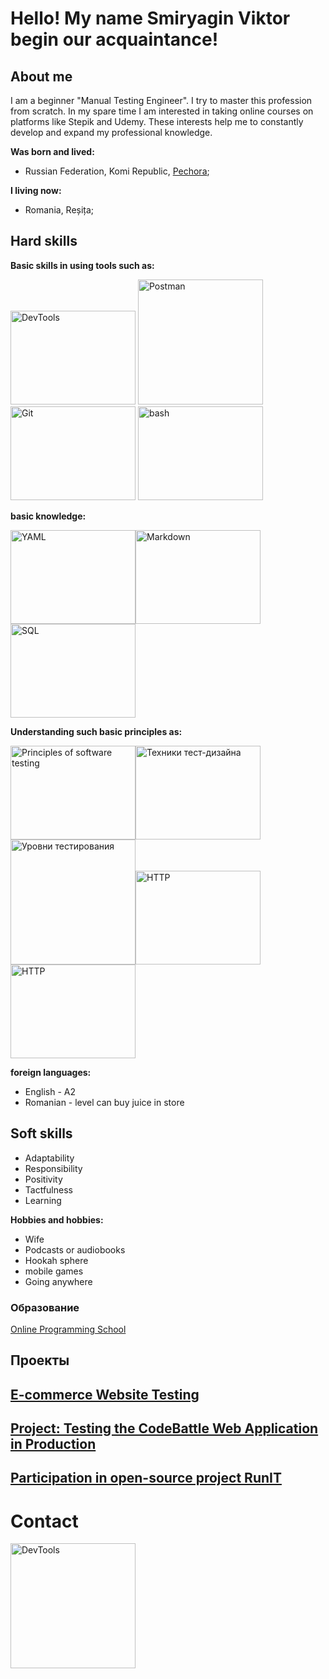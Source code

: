 # Hello! My name Smiryagin Viktor begin our acquaintance!

## About me

I am a beginner "Manual Testing Engineer". I try to master this profession from scratch. In my spare time I am interested in taking online courses on platforms like Stepik and Udemy. These interests help me to constantly develop and expand my professional knowledge.

**Was born and lived:** 
- Russian Federation, Komi Republic, [Pechora](https://eho.tb.ru/pechora-komi-republic);

**I living now:**
- Romania, Reșița;

## Hard skills

**Basic skills in using tools such as:**
 
 <img src="https://media.giphy.com/media/v1.Y2lkPTc5MGI3NjExNGJxNG93c2g0ZXdmbWxhd3lnOWN5M2hyN3Y5Zjgza2F4MWFxMm1qaCZlcD12MV9pbnRlcm5hbF9naWZfYnlfaWQmY3Q9Zw/pYm7AoJQAU2WEaYbGm/giphy.gif" width="200" height="150" alt="DevTools"></a> [](https://developer.chrome.com/docs/devtools/) <img src="https://media4.giphy.com/media/v1.Y2lkPTc5MGI3NjExMGUzNGt0dW81Y256a25taXdlZGh2NnBzeDgzeWV3YnZsZW9qbnlvaCZlcD12MV9pbnRlcm5hbF9naWZfYnlfaWQmY3Q9Zw/SDVYTimxoFjb3jNrCa/giphy.gif" width="200" height="200" alt="Postman"></a> [](https://www.postman.com/)  <img src="https://media.giphy.com/media/kH6CqYiquZawmU1HI6/giphy.gif" width="200" height="150" alt="Git"></a> [](https://git-scm.com/)<img src="https://media.giphy.com/media/v1.Y2lkPTc5MGI3NjExaXVsN2Rmazh1c3k2ZjFoMml6aTBldmtweWZmbGgyN2NieDZyOHptbiZlcD12MV9pbnRlcm5hbF9naWZfYnlfaWQmY3Q9Zw/jzfrXN8CKlFFc8ZqMl/giphy.gif" width="200" height="150" alt="bash"></a> [](https://www.gnu.org/software/bash/)

**basic knowledge:**

<img src="https://media.giphy.com/media/v1.Y2lkPTc5MGI3NjExYWM2eGFmYWpwejZlaW1lcTF4djh2Nmh4YWVwd3l4MWIzeTJiOHZ0aiZlcD12MV9pbnRlcm5hbF9naWZfYnlfaWQmY3Q9Zw/1mojRBWmxP3NFSpqD3/giphy.gif" width="200" height="150" alt="YAML"></a><img src="https://media4.giphy.com/media/v1.Y2lkPTc5MGI3NjExN3RqcHMxZ2FsdXhicTR6a3p0dGlvMmtvdzd1YTBqdzQwcjR4ZjcxNSZlcD12MV9pbnRlcm5hbF9naWZfYnlfaWQmY3Q9Zw/jgyZKMOe3Eg3UcSr7T/giphy.gif" width="200" height="150" alt="Markdown"></a><img src="https://media.giphy.com/media/v1.Y2lkPTc5MGI3NjExMm5saGduODN2djVkc3FoNWswdGw1MXU2bHBsaTI2cmJ2cm5zdXN0bSZlcD12MV9pbnRlcm5hbF9naWZfYnlfaWQmY3Q9Zw/C3Owc2NuVw7qCK4YWo/giphy.gif" width="200" height="150" alt="SQL">

**Understanding such basic principles as:**

 <img src="https://media.giphy.com/media/v1.Y2lkPTc5MGI3NjExbGwwbDZyeHM5aXJwNDV2YnRrNGhsNDFkd2J2ZmwxYm53bHh3Yzl0dSZlcD12MV9pbnRlcm5hbF9naWZfYnlfaWQmY3Q9Zw/WTL1cKpsqV7r1jXJGg/giphy.gif" width="200" height="150" alt="Principles of software testing"><img src="https://media.giphy.com/media/v1.Y2lkPTc5MGI3NjExeHZid2RsbWhyMDkyZm9lZXptYWRwbTVjcnpmcnJubGxkamZ4bHBhZCZlcD12MV9pbnRlcm5hbF9naWZfYnlfaWQmY3Q9Zw/s8xihxy3xryJFVNN8h/giphy.gif" width="200" height="150" alt="Техники тест-дизайна"><img src="https://media2.giphy.com/media/v1.Y2lkPTc5MGI3NjExbzUzNWNiemw3a2c5ZzE0aTZmbmExdHZtZmdqbWJkeXdqZGs3czJheiZlcD12MV9pbnRlcm5hbF9naWZfYnlfaWQmY3Q9Zw/wXGV6LuDyCOgmecegJ/giphy.gif" width="200" height="200" alt="Уровни тестирования"><img src="https://media4.giphy.com/media/v1.Y2lkPTc5MGI3NjExejBtdG5mcWV1b3NxZHJ5YW52bWF0dDkwNTZ3bmwzc2IzengxZ3dwbiZlcD12MV9pbnRlcm5hbF9naWZfYnlfaWQmY3Q9Zw/aII1MqL55skdd1sdul/giphy.gif" width="200" height="150" alt="HTTP"></a><img src="https://media2.giphy.com/media/v1.Y2lkPTc5MGI3NjExd3NzZHlqdzFhajB1Yjhsb3BtamN1Y3llZmlrbHlwa2hjbWEwcDRtZSZlcD12MV9pbnRlcm5hbF9naWZfYnlfaWQmY3Q9Zw/aN3fE65ZEvqdYZjbeV/giphy.gif" width="200" height="150" alt="HTTP"></a>



**foreign languages:**
* English  -  A2
* Romanian - level can buy juice in store

## Soft skills
* Adaptability
* Responsibility
* Positivity
* Tactfulness
* Learning

**Hobbies and hobbies:**
* Wife
* Podcasts or audiobooks
* Hookah sphere
* mobile games
* Going anywhere

### Образование 
[Online Programming School](https://ru.hexlet.io/u/victorsm)



## Проекты

## [E-commerce Website Testing](https://github.com/ViktorSmiryagin/qa-engineer-project-84)

## [Project: Testing the CodeBattle Web Application in Production](https://github.com/ViktorSmiryagin/qa-engineer-project-85)

## [Participation in open-source project RunIT](https://github.com/ViktorSmiryagin/Test_Runit)

# Contact
<a href="https://t.me/EA7Owner"><img src="https://media.giphy.com/media/v1.Y2lkPTc5MGI3NjExYzY2cTNvZmtocXZlZ3Zlbmx2MGlkM2tnM2N5MzM5MjBsMTA4bGVmYiZlcD12MV9pbnRlcm5hbF9naWZfYnlfaWQmY3Q9Zw/B37K3NPl4agREywDq8/giphy.gif" width="200" height="200" alt="DevTools"></a> [](https://t.me/EA7Owner)
